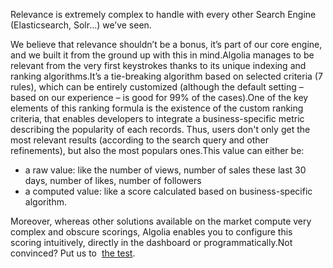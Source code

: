 Relevance is extremely complex to handle with every other Search Engine (Elasticsearch, Solr…) we’ve seen.

We believe that relevance shouldn’t be a bonus, it’s part of our core engine, and we built it from the ground up with this in mind.Algolia manages to be relevant from the very first keystrokes thanks to its unique indexing and ranking algorithms.It’s a tie-breaking algorithm based on selected criteria (7 rules), which can be entirely customized (although the default setting – based on our experience – is good for 99% of the cases).One of the key elements of this ranking formula is the existence of the custom ranking criteria, that enables developers to integrate a business-specific metric describing the popularity of each records. Thus, users don't only get the most relevant results (according to the search query and other refinements), but also the most populars ones.This value can either be:

*   a raw value: like the number of views, number of sales these last 30 days, number of likes, number of followers
*   a computed value: like a score calculated based on business-specific algorithm.

Moreover, whereas other solutions available on the market compute very complex and obscure scorings, Algolia enables you to configure this scoring intuitively, directly in the dashboard or programmatically.Not convinced? Put us to  [the test](mailto:hey@algolia.com).